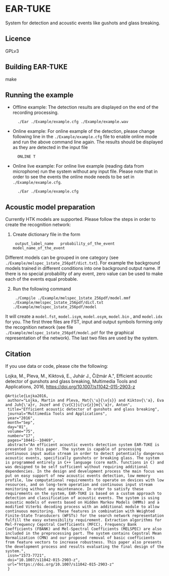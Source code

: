 
EAR-TUKE
========

System for detection and acoustic events like gushots and glass breaking.

Licence
--------
GPLv3

Building EAR-TUKE
-----------------

make

Running the example
--------------------

- Offline example: 
The detection results are displayed on the end of the recording processing.

		./Ear ./Example/example.cfg ./Example/example.wav

- Online example: 
For online example of the detection, please change following line in the `./Example/example.cfg` file to enable online mode and run the above command line again. The results should be displayed as they are detected in the input file

		ONLINE T

- Online live example: 
For online live example (reading data from microphone) run the system without any input file. Please note that in order to see the events the online mode needs to be set in `./Example/example.cfg`.

		./Ear ./Example/example.cfg

Acoustic model preparation
--------------------------

Currently HTK models are supported. Please follow the steps in order to create the recognition network:

1. Create dictionary file in the form
		
		output_label_name	probability_of_the_event	model_name_of_the_event
	
Different models can be grouped in one category (see `./Example/melspec_1state_256pdf/dict.txt`). For example the background models trained in different conditions into one background output name. If there is no special probability of any event, zero value can be used to make each of the events equal probable.

2. Run the following command

		./Compile ./Example/melspec_1state_256pdf/model.mmf ./Example/melspec_1state_256pdf/dict.txt ./Example/melspec_1state_256pdf/model

It will create a `model.fst`, `model.isym`, `model.osym`, `model.bin` , and `model.idx` for you. The first three files are FST, input and output symbols forming only the recognition network (see file `./Example/melspec_1state_256pdf/model.pdf` for the graphical representation of the network). The last two files are used by the system.

Citation
---------

If you use data or code, please cite the following:

Lojka, M., Pleva, M., Kiktová, E., Juhár J., Čižmár A.", Efficient acoustic detector of gunshots and glass breaking, Multimedia Tools and Applications, 2016, https://doi.org/10.1007/s11042-015-2903-z

	@Article{Lojka2016,
	 author="Lojka, Martin and Pleva, Mat{\'u}{\v{s}} and Kiktov{\'a}, Eva and Juh{\'a}r, Jozef and {\v{C}}i{\v{z}}m{\'a}r, Anton",
	 title="Efficient acoustic detector of gunshots and glass breaking",
	 journal="Multimedia Tools and Applications",
	 year="2016",
	 month="Sep",
 	 day="01",
	 volume="75",
	 number="17",
	 pages="10441--10469",
	 abstract="An efficient acoustic events detection system EAR-TUKE is presented in this paper. The system is capable of processing continuous input audio stream in order to detect potentially dangerous acoustic events, specifically gunshots or breaking glass. The system is programmed entirely in C++ language (core math. functions in C) and was designed to be self sufficient without requiring additional dependencies. In the design and development process the main focus was put on easy support of new acoustic events detection, low memory profile, low computational requirements to operate on devices with low resources, and on long-term operation and continuous input stream monitoring without any maintenance. In order to satisfy these requirements on the system, EAR-TUKE is based on a custom approach to detection and classification of acoustic events. The system is using acoustic models of events based on Hidden Markov Models (HMMs) and a modified Viterbi decoding process with an additional module to allow continuous monitoring. These features in combination with Weighted Finite-State Transducers (WFSTs) for the search network representation fulfill the easy extensibility requirement. Extraction algorithms for Mel-Frequency Cepstral Coefficients (MFCC), Frequency Bank Coefficients (FBANK) and Mel-Spectral Coefficients (MELSPEC) are also included in the preprocessing part. The system contains Cepstral Mean Normalization (CMN) and our proposed removal of basic coefficients from feature vectors to increase robustness. This paper also presents the development process and results evaluating the final design of the system.",
	 issn="1573-7721",
	 doi="10.1007/s11042-015-2903-z",
	 url="https://doi.org/10.1007/s11042-015-2903-z"
	 }
